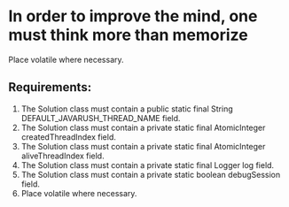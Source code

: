 # In order to improve the mind, one must think more than memorize

Place volatile where necessary.


## Requirements:
1. The Solution class must contain a public static final String DEFAULT_JAVARUSH_THREAD_NAME field.
2. The Solution class must contain a private static final AtomicInteger createdThreadIndex field.
3. The Solution class must contain a private static final AtomicInteger aliveThreadIndex field.
4. The Solution class must contain a private static final Logger log field.
5. The Solution class must contain a private static boolean debugSession field.
6. Place volatile where necessary.